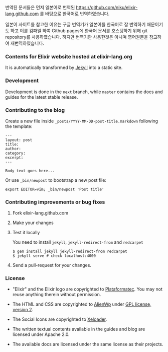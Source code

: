 번역된 문서들은 먼저 일본어로 번역된 https://github.com/niku/elixir-lang.github.com 를 바탕으로 한국어로 번역하였습니다.

일본어 사이트를 참고한 이유는 구글 번역기가 일본어를 한국어로 잘 번역하기 때문이기도 하고 이를 컴파일 하여 Github pages에 한국어 문서를 호스팅하기 위해 git repository를 사용하였습니다.
하지만 번역기만 사용한것은 아니며 영어원문을 참고하여 재번역하였습니다.


### Contents for Elixir website hosted at elixir-lang.org

It is automatically transformed by [Jekyll](http://github.com/mojombo/jekyll) into a static site.

### Development

Development is done in the `next` branch, while `master` contains the docs and guides for the latest stable release.

### Contributing to the blog

  Create a new file inside `_posts/YYYY-MM-DD-post-title.markdown` following the template:

    ---
    layout: post
    title:
    author:
    category:
    excerpt:
    ---

    Body text goes here...

  Or use `_bin/newpost` to bootstrap a new post file:

    export EDITOR=vim; _bin/newpost 'Post title'

### Contributing improvements or bug fixes

1. Fork elixir-lang.github.com

2. Make your changes

3. Test it locally

   You need to install `jekyll`, `jekyll-redirect-from` and `redcarpet`

   ```shell
   $ gem install jekyll jekyll-redirect-from redcarpet
   $ jekyll serve # check localhost:4000
   ```

4. Send a pull-request for your changes.

### License

* "Elixir" and the Elixir logo are copyrighted to [Plataformatec](http://plataformatec.com.br/). You may not reuse anything therein without permission.

* The HTML and CSS are copyrighted to [AlienWp](http://alienwp.com/) under [GPL license, version 2](http://www.gnu.org/licenses/old-licenses/gpl-2.0.html).

* The Social Icons are copyrighted to [Xeloader](http://xeloader.deviantart.com/art/Socialis-2-Freebie-213292616).

* The written textual contents available in the guides and blog are licensed under Apache 2.0.

* The available docs are licensed under the same license as their projects.
